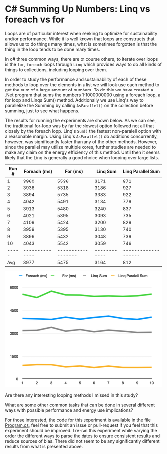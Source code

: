 # C# Summing Up Numbers: Linq vs foreach vs for

Loops are of particular interest when seeking to optimize for sustainability and/or performance. 
While it is well known that loops are constructs that allows us to do things many times,
what is sometimes forgotten is that the thing in the loop tends to be done many times.

In c# three common ways, there are of course others, to iterate over loops is the `for`, `foreach` loops through `Linq`
which provides ways to do all kinds of things to collections, including looping over them.

In order to study the performance and sustainability of each of these methods to loop over the elements in a list
we will look use each method to get the sum of a large amount of numbers. To do this we have created a .Net program that
sums the numbers 1-1000000000 using a foreach loop, a for loop and Linqs Sum() method. Additionally we use Linq's way to parallelize the Summing by calling `AsParallel()` on the collection before summing, just to see what happens.
 
The results for running the experiments are shown below. As we can see, the traditional for-loop was by far the slowest option followed not all that closely by the foreach lopp. Linq's `Sum()` the fastest non-paralell option with a reasonable margin. Using Linq's `AsParallel()` do additions concurrently, however, was significantly faster than any of the other methods. However, since the parallel may utilize multiple cores, further studies are needed to make any claim on the energy efficiency of this method. Until then it seems likely that the Linq is  generally a good choice when looping over large lists.


|Run #|Foreach (ms)  | For (ms)         | Linq Sum   | Linq Parallel Sum |
|-----|--------------|------------------|------------|-------------------|
|  1  | 3960         | 5536             | 3171       |  871              |
|  2  | 3936         | 5318             | 3186       |  927              |
|  3  | 3894         | 5735             | 3383       |  922              |
|  4  | 4042         | 5491             | 3134       |  779              |
|  5  | 3913         | 5480             | 3240       |  837              |
|  6  | 4021         | 5395             | 3093       |  735              |
|  7  | 4109         | 5424             | 3200       |  829              |
|  8  | 3959         | 5395             | 3130       |  740              |
|  9  | 3896         | 5432             | 3048       |  739              |
| 10  | 4043         | 5542             | 3059       |  746              |
|-----|--------------|------------------|------------|-------------------|
| Avg | 3977         | 5475             | 3164       |  812              |


![summing results as graph](summing_results_graph.png)

Are there any interesting looping methods I missed in this study?

What are some other common tasks that can be done in several different ways with possible performance and energy use implications?

For those interested, the code for this experiment is available in the file [Program.cs](https://raw.githubusercontent.com/kentis/green_code_experiments/refs/heads/summing_numbers/Experiments/Summing%20numbers%20linq%20vs%20foreach/code/Program.cs), feel free to submit an issue or pull-request if you feel that this experiment should be improved. I re-ran this experiment while varying the order the different ways to parse the dates to ensure consistent results and reduce sources of bias. There did not seem to be any significantly different results from what is presented above.

